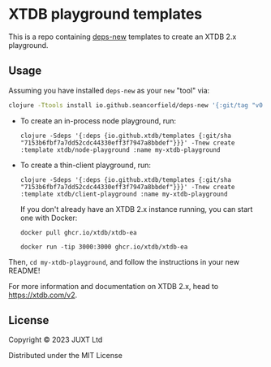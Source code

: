 # XTDB playground templates

This is a repo containing [deps-new](https://github.com/seancorfield/deps-new) templates to create an XTDB 2.x playground.

## Usage

Assuming you have installed `deps-new` as your `new` "tool" via:

```bash
clojure -Ttools install io.github.seancorfield/deps-new '{:git/tag "v0.5.1"}' :as new
```

* To create an in-process node playground, run:

  ``` shell
  clojure -Sdeps '{:deps {io.github.xtdb/templates {:git/sha "7153b6fbf7a7dd52cdc44330eff3f7947a8bbdef"}}}' -Tnew create :template xtdb/node-playground :name my-xtdb-playground
  ```

* To create a thin-client playground, run:

  ``` shell
  clojure -Sdeps '{:deps {io.github.xtdb/templates {:git/sha "7153b6fbf7a7dd52cdc44330eff3f7947a8bbdef"}}}' -Tnew create :template xtdb/client-playground :name my-xtdb-playground
  ```
  
  If you don't already have an XTDB 2.x instance running, you can start one with Docker:
  
  ```shell
  docker pull ghcr.io/xtdb/xtdb-ea
  
  docker run -tip 3000:3000 ghcr.io/xtdb/xtdb-ea
  ```

Then, `cd my-xtdb-playground`, and follow the instructions in your new README!

For more information and documentation on XTDB 2.x, head to https://xtdb.com/v2.

## License

Copyright © 2023 JUXT Ltd

Distributed under the MIT License
